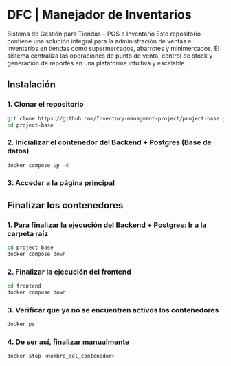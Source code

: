 # DFC | Manejador de Inventarios

Sistema de Gestión para Tiendas – POS e Inventario  Este repositorio contiene una solución integral para la administración de ventas e inventarios en tiendas como supermercados, abarrotes y minimercados. El sistema centraliza las operaciones de punto de venta, control de stock y generación de reportes en una plataforma intuitiva y escalable.

## Instalación

### 1. Clonar el repositorio

```bash
git clone https://github.com/Inventory-managment-project/project-base.git
cd project-base
```

### 2. Inicializar el contenedor del Backend + Postgres (Base de datos)

```bash
docker compose up -d
```

### 3. Acceder a la página [principal](http://localhost:3000/)

## Finalizar los contenedores

### 1. Para finalizar la ejecución del Backend + Postgres: Ir a la carpeta raíz

```bash
cd project-base
docker compose down
```

### 2. Finalizar la ejecución del frontend

```bash
cd frontend
docker compose down
```

### 3. Verificar que ya no se encuentren activos los contenedores

```bash
docker ps
```

### 4. De ser así, finalizar manualmente

```bash
docker stop <nombre_del_contenedor>
```


